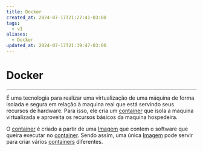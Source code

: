 ```yaml
---
title: Docker
created_at: 2024-07-17T21:27:41-03:00
tags:
  - v1
aliases:
  - Docker
updated_at: 2024-07-17T21:39:47-03:00
---
```

# Docker
---

É uma tecnologia para realizar uma virtualização de uma máquina de forma isolada e segura em relação à maquina real que está servindo seus recursos de hardware. Para isso, ele cria um [container](2024-07-17-Container_docker.md) que isola a maquina virtualizada e aproveita os recursos básicos da maquina hospedeira. 

O [container](2024-07-17-Container_docker.md) é criado a partir de uma [Imagem](2024-07-17-Imagem_docker.md) que contem o software que queira executar no [container](2024-07-17-Container_docker.md). Sendo assim, uma única [Imagem](2024-07-17-Imagem_docker.md) pode servir para criar vários [containers](2024-07-17-Container_docker.md) diferentes.